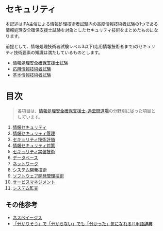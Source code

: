 # セキュリティ

本記述はIPA主催による情報処理技術者試験内の高度情報技術者試験の1つである情報処理安全確保支援士試験を対象としたセキュリティ技術をまとめたものになります。


前提として、情報処理技術者試験レベル3以下(応用情報技術者まで)のセキュリティ技術要素の知識は満たしているものとします。

* [情報処理安全確保支援士試験](https://www.jitec.ipa.go.jp/1_11seido/sc.html)
* [応用情報技術者試験](https://www.jitec.ipa.go.jp/1_11seido/ap.html)
* [基本情報技術者試験](https://www.jitec.ipa.go.jp/1_11seido/fe.html)

# 目次
> 各項目は、[情報処理安全確保支援士-過去問道場](https://www.sc-siken.com/sckakomon.php)の分野別に従った項目としています。

1. [情報セキュリティ](Security/1-Security/Security.md)
2. [情報セキュリティ管理](Security/2-SecurityManagement/SecurityManagement.md)
3. [セキュリティ技術評価](Security/3-SecurityEvaluation/SecurityEvaluation.md)
4. [情報セキュリティ対策](Security/4-SecuritySolution/SecuritySolution.md)
5. [セキュリティ実装技術](Security/5-SecurityImpl/SecurityImpl.md)
6. [データベース](Other/6-Database/Database.md)
7. [ネットワーク](Other/7-Network/Network.md)
8. [システム開発技術](Other/8-SystemDevelop/SystemDevelop.md)
9. [ソフトウェア開発管理技術](Other/9-Software/Software.md)
10. [サービスマネジメント](Other/10-ServiceManagement/ServiceManagement.md)
11. [システム監査](Other/11-Audit/Audit.md)

## その他参考
* [ネスペイージス](https://www.infraexpert.com/info/netspecial1.html)
* [「分かりそう」で「分からない」でも「分かった」気になれるIT用語辞典](https://wa3.i-3-i.info/index.html)